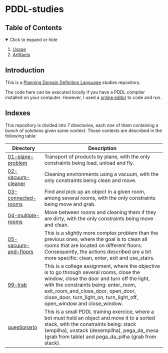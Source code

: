 # PDDL-studies

## Table of Contents
<details open>
<summary>Click to expand or hide</summary>

1. [Usage](#introduction-anchor)
1. [Artifacts](#indexes-anchor)

</details>

<a id="introduction-anchor"></a>
## Introduction
This is a [Planning Domain Definition Language](https://en.wikipedia.org/wiki/Planning_Domain_Definition_Language#:~:text=The%20Planning%20Domain%20Definition%20Language,Intelligence%20(AI)%20planning%20languages.&text=The%20standardization%20provided%20by%20PDDL,compared%20to%20domain-specific%20systems.) studies repository.

The code here can be executed locally if you have a PDDL compiler installed on your computer. However, I used a [online editor](http://editor.planning.domains/#) to code and run.

<a id="indexes-anchor"></a>
## Indexes

This repository is divided into 7 directories, each one of them containing a bunch of solutions given some context. Those contexts are described in the following table:

| Directory            | Description                |
| -------------------- | -------------------------- |
| [01-plane-problem](https://github.com/LuizGuerra/PDDL-studies/tree/main/01-plane-problem)     | Transport of products by plane, with the only constraints being load, unload and fly. |
| [02-vacuum-cleaner](https://github.com/LuizGuerra/PDDL-studies/tree/main/02-vacuum-cleaner)    | Cleaning environments using a vacuum, with the only constraints being clean and move. |
| [03-connected-rooms](https://github.com/LuizGuerra/PDDL-studies/tree/main/03-connected-rooms)   | Find and pick up an object in a given room, among several rooms, with the only constraints being move and grab. |
| [04-multiple-rooms](https://github.com/LuizGuerra/PDDL-studies/tree/main/04-multiple-rooms)    | Move between rooms and cleaning them if they are dirty, with the only constraints being move and clean. |
| [05-vacuum-and-floors](https://github.com/LuizGuerra/PDDL-studies/tree/main/05-vacuum-and-floors) | This is a slightly more complex problem than the previous ones, where the goal is to clean all rooms that are located on different floors. Consequently, the actions described are a bit more specific: clean, enter, exit and use_stairs. |
| [99-trab](https://github.com/LuizGuerra/PDDL-studies/tree/main/99-trab)              | This is a college assignment, where the objective is to go through several rooms, close the window, close the door and turn off the light, with the constraints being: enter_room, exit_room_and_close_door, open_door, close_door, turn_light_on, turn_light_off, open_window and close_window. |
| [questionario](https://github.com/LuizGuerra/PDDL-studies/tree/main/questionario)         | This is a small PDDL training exercice, where a bot must hold an object and move it to a sorted stack, with the constraints being: stack (empilha), unstack (desempilha), pega_da_mesa (grab from table) and pega_da_pilha (grab from stack). |



